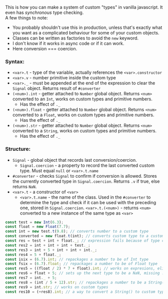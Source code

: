 This is how you can make a system of custom "types" in vanilla javascript. It even has *synchronous* type checking.        
A few things to note:      
- You probably shouldn't use this in production, unless that's exactly what you want as a complicated behaviour for some of your custom objects.
- Classes can be written as factories to avoid the `new` keyword.
- I don't know if it works in async code or if it can work.
- Here conversion === coercion.
### Syntax:
- `<var>.t` - type of the variable, actually references the `<var>.constructor`
- `<var>.v` - number primitive inside the custom type
- `<var>._` - must be appended at the end of the expression to clear the `Signal` object. Returns result of `#converter`
- `(<num>).int` - getter attached to `Number` global object. Returns `<num>` converted to an `Int`, works on custom types and primitive numbers.
  - Has the effect of `._`
- `(<num>).float` - getter attached to `Number` global object. Returns `<num>` converted to a `Float`, works on custom types and primitive numbers.
  - Has the effect of `._`
- `(<num>).str` - getter attached to `Number` global object. Returns `<num>` converted to a `String`, works on custom types and primitive numbers.
  - Has the effect of `._`
### Structure:    
- `Signal` - global object that records last conversion/coercion.
  - `Signal.coercion` - a property to record the last converted custom type. Must equal `null` or `<var>.t.name`
- `#converter` - checks `Signal` to confirm if conversion is allowed. Stores the currently converted type in `Signal.coercion`. Returns `.v` if true, else returns `NaN`.
- `<var>.t` - a constructor of `<var>`
  - `<var>.t.name` - the name of the class. Used in the `#converter` to determine the type and check if it can be used with the preceding one, stored in `Signal.coercion`.
    `<var>.t.(<num>)` - returns `<num>` converted to a new instance of the same type as `<var>`
```javascript
const test = new Int(6.3);
const float = new Float(7.7);
const int = new test.t(9.8); // converts number to a custom type
const converted = new float.t(int); // converts custom type to a custom type
const res = test + int + float._; // expression fails because of type conflict
const res2 = int + int + int + test._;
const res3 = int + 5 + int + int + int._;
const res4 = 5 + float._;
const isix = (6.7).int; // repackages a number to be of Int type
const fsix = (6.7).float; // repackages a number to be of Float type
const res5 = ((float / 2) * 7 + float).int; // works on expresions, eliminates the need for ._
const res6 = float + 5; // sets up the next type to be a NaN, missing ._
const res7 = int._ + 5;
const res8 = (int / 5 + 12).str; // repackages a number to be a String()
const res9 = int.str; // works on custom types
const res10 = (+res8).int; // a way to convert a String() to custom type
```
